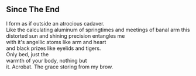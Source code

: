 Since The End
-------------
I form as if outside an atrocious cadaver.  
Like the calculating aluminum of springtimes and meetings of banal arm this distorted sun and shining precision entangles me  
with it's angellic atoms like arm and heart  
and black prizes like eyelids and tigers.  
Only bed, just the  
warmth of your body, nothing but  
it. Acrobat. The grace storing from my brow.  
